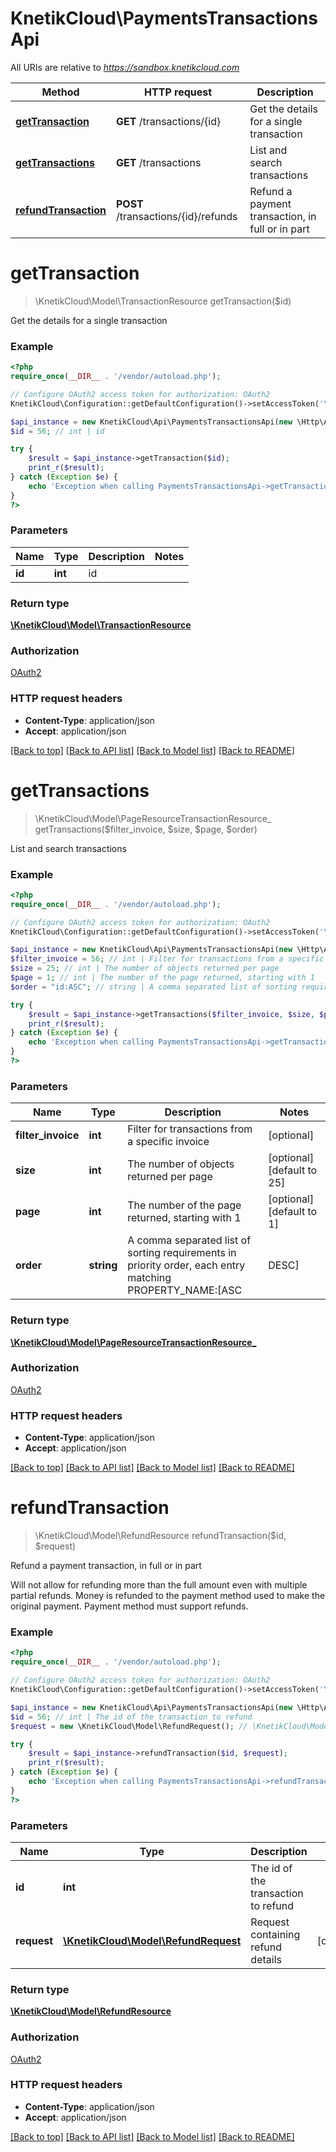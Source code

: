 # KnetikCloud\PaymentsTransactionsApi

All URIs are relative to *https://sandbox.knetikcloud.com*

Method | HTTP request | Description
------------- | ------------- | -------------
[**getTransaction**](PaymentsTransactionsApi.md#getTransaction) | **GET** /transactions/{id} | Get the details for a single transaction
[**getTransactions**](PaymentsTransactionsApi.md#getTransactions) | **GET** /transactions | List and search transactions
[**refundTransaction**](PaymentsTransactionsApi.md#refundTransaction) | **POST** /transactions/{id}/refunds | Refund a payment transaction, in full or in part


# **getTransaction**
> \KnetikCloud\Model\TransactionResource getTransaction($id)

Get the details for a single transaction

### Example
```php
<?php
require_once(__DIR__ . '/vendor/autoload.php');

// Configure OAuth2 access token for authorization: OAuth2
KnetikCloud\Configuration::getDefaultConfiguration()->setAccessToken('YOUR_ACCESS_TOKEN');

$api_instance = new KnetikCloud\Api\PaymentsTransactionsApi(new \Http\Adapter\Guzzle6\Client());
$id = 56; // int | id

try {
    $result = $api_instance->getTransaction($id);
    print_r($result);
} catch (Exception $e) {
    echo 'Exception when calling PaymentsTransactionsApi->getTransaction: ', $e->getMessage(), PHP_EOL;
}
?>
```

### Parameters

Name | Type | Description  | Notes
------------- | ------------- | ------------- | -------------
 **id** | **int**| id |

### Return type

[**\KnetikCloud\Model\TransactionResource**](../Model/TransactionResource.md)

### Authorization

[OAuth2](../../README.md#OAuth2)

### HTTP request headers

 - **Content-Type**: application/json
 - **Accept**: application/json

[[Back to top]](#) [[Back to API list]](../../README.md#documentation-for-api-endpoints) [[Back to Model list]](../../README.md#documentation-for-models) [[Back to README]](../../README.md)

# **getTransactions**
> \KnetikCloud\Model\PageResourceTransactionResource_ getTransactions($filter_invoice, $size, $page, $order)

List and search transactions

### Example
```php
<?php
require_once(__DIR__ . '/vendor/autoload.php');

// Configure OAuth2 access token for authorization: OAuth2
KnetikCloud\Configuration::getDefaultConfiguration()->setAccessToken('YOUR_ACCESS_TOKEN');

$api_instance = new KnetikCloud\Api\PaymentsTransactionsApi(new \Http\Adapter\Guzzle6\Client());
$filter_invoice = 56; // int | Filter for transactions from a specific invoice
$size = 25; // int | The number of objects returned per page
$page = 1; // int | The number of the page returned, starting with 1
$order = "id:ASC"; // string | A comma separated list of sorting requirements in priority order, each entry matching PROPERTY_NAME:[ASC|DESC]

try {
    $result = $api_instance->getTransactions($filter_invoice, $size, $page, $order);
    print_r($result);
} catch (Exception $e) {
    echo 'Exception when calling PaymentsTransactionsApi->getTransactions: ', $e->getMessage(), PHP_EOL;
}
?>
```

### Parameters

Name | Type | Description  | Notes
------------- | ------------- | ------------- | -------------
 **filter_invoice** | **int**| Filter for transactions from a specific invoice | [optional]
 **size** | **int**| The number of objects returned per page | [optional] [default to 25]
 **page** | **int**| The number of the page returned, starting with 1 | [optional] [default to 1]
 **order** | **string**| A comma separated list of sorting requirements in priority order, each entry matching PROPERTY_NAME:[ASC|DESC] | [optional] [default to id:ASC]

### Return type

[**\KnetikCloud\Model\PageResourceTransactionResource_**](../Model/PageResourceTransactionResource_.md)

### Authorization

[OAuth2](../../README.md#OAuth2)

### HTTP request headers

 - **Content-Type**: application/json
 - **Accept**: application/json

[[Back to top]](#) [[Back to API list]](../../README.md#documentation-for-api-endpoints) [[Back to Model list]](../../README.md#documentation-for-models) [[Back to README]](../../README.md)

# **refundTransaction**
> \KnetikCloud\Model\RefundResource refundTransaction($id, $request)

Refund a payment transaction, in full or in part

Will not allow for refunding more than the full amount even with multiple partial refunds. Money is refunded to the payment method used to make the original payment. Payment method must support refunds.

### Example
```php
<?php
require_once(__DIR__ . '/vendor/autoload.php');

// Configure OAuth2 access token for authorization: OAuth2
KnetikCloud\Configuration::getDefaultConfiguration()->setAccessToken('YOUR_ACCESS_TOKEN');

$api_instance = new KnetikCloud\Api\PaymentsTransactionsApi(new \Http\Adapter\Guzzle6\Client());
$id = 56; // int | The id of the transaction to refund
$request = new \KnetikCloud\Model\RefundRequest(); // \KnetikCloud\Model\RefundRequest | Request containing refund details

try {
    $result = $api_instance->refundTransaction($id, $request);
    print_r($result);
} catch (Exception $e) {
    echo 'Exception when calling PaymentsTransactionsApi->refundTransaction: ', $e->getMessage(), PHP_EOL;
}
?>
```

### Parameters

Name | Type | Description  | Notes
------------- | ------------- | ------------- | -------------
 **id** | **int**| The id of the transaction to refund |
 **request** | [**\KnetikCloud\Model\RefundRequest**](../Model/RefundRequest.md)| Request containing refund details | [optional]

### Return type

[**\KnetikCloud\Model\RefundResource**](../Model/RefundResource.md)

### Authorization

[OAuth2](../../README.md#OAuth2)

### HTTP request headers

 - **Content-Type**: application/json
 - **Accept**: application/json

[[Back to top]](#) [[Back to API list]](../../README.md#documentation-for-api-endpoints) [[Back to Model list]](../../README.md#documentation-for-models) [[Back to README]](../../README.md)

